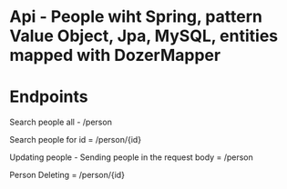 # Api - People wiht Spring, pattern Value Object, Jpa, MySQL, entities mapped with DozerMapper 

# Endpoints
<p>Search people all - /person</p>
<p>Search people for id = /person/{id}</p>
<p>Updating people - Sending people in the request body = /person</p>
<p>Person Deleting = /person/{id}</p>